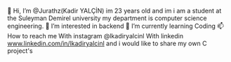 👋 Hi, I’m @Jurathz(Kadir YALÇİN) im 23 years old and im i am a student at the Suleyman Demirel university my department is computer science engineering.
👀 I’m interested in backend
🌱 I’m currently learning Coding
📫 How to reach me With instagram @lkadiryalcinl With linkedin www.linkedin.com/in/lkadiryalcinl and i would like to share my own C project's
